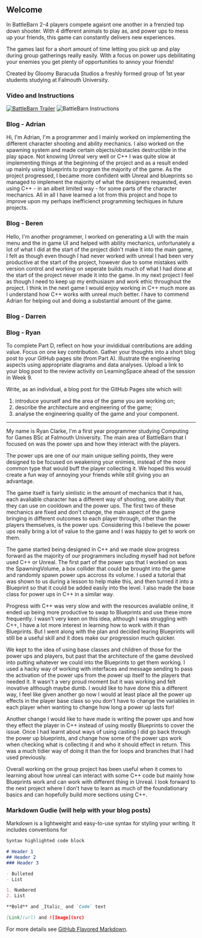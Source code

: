 ## Welcome

In BattleBarn 2-4 players compete agaisnt one another in a frenzied top down shooter. With 4 different animals to play as, and power ups to mess up your friends, this game can constantly delivers new experiences.

The games last for a short amount of time letting you pick up and play during group gatherings really easily. With a focus on power ups debilitating your enemies you get plenty of opportunities to annoy your friends!

Created by Gloomy Baracuda Studios a freshly formed group of 1st year students studying at Falmouth University.

### Video and Instructions

[![BattleBarn Trailer](https://i.imgur.com/4etFEJ1.jpg)](https://youtu.be/rlgZfpDi7L8 "BattleBarn Trailer")
![BattleBarn Instructions](https://i.imgur.com/2qu7pWc.jpg)


### Blog - Adrian
Hi, I'm Adrian, I'm a programmer and I mainly worked on implementing the different character shooting and ability mechanics. I also worked on the spawning system and made certain objects/obstacles destructible in the play space. Not knowing Unreal very well or C++ I was quite slow at implementing things at the beginning of the project and as a result ended up mainly using blueprints to program the majority of the game. As the project progressed, I became more confident with Unreal and blueprints so managed to implement the majority of what the designers requested, even using C++ - in an albeit limited way - for some parts of the character mechanics. All in all I have learned a lot from this project and hope to improve upon my perhaps inefficienct programming techiques in future projects.

### Blog - Beren
Hello, I'm another programmer, I worked on generating a UI with the main menu and the in game UI and helped with ability mechanics, unfortunately a lot of what I did at the start of the project didn't make it into the main game, I felt as though even though I had never worked with unreal I had been very productive at the start of the project, however due to some mistakes with version control and working on seperate builds much of what I had done at the start of the project never made it into the game. In my next project I feel as though I need to keep up my enthusiasm and work ethic throughout the project. I think in the next game I would enjoy working in C++ much more as I understand how C++ works with unreal much better. I have to commend Adrian for helping out and doing a substantial amount of the game.

### Blog - Darren

### Blog - Ryan

To complete Part D, reflect on how your invididual contributions are adding value. Focus on one key contribution. Gather your thoughts into a short blog post to your GitHub pages site (from Part A). Illustrate the engineering aspects using appropriate diagrams and data analyses. Upload a link to your blog post to the review activity on LearningSpace ahead of the session in Week 9.

Write, as an individual, a blog post for the GitHub Pages site which will:
1. introduce yourself and the area of the game you are working on;
2. describe the architecture and engineering of the game;
3. analyse the engineering quality of the game and your component.
----------------------------------------------------------------------------------------------
My name is Ryan Clarke, I'm a first year programmer studying Computing for Games BSc at Falmouth University. The main area of BattleBarn that I focused on was the power ups and how they interact with the players.

The power ups are one of our main unique selling points, they were designed to be focused on weakening your enimies, instead of the more common type that would buff the player collecting it. We hoped this would create a fun way of annoying your friends while still giving you an advantage.

The game itself is fairly simlistic in the amount of mechanics that it has, each avaliable character has a different way of shooting, one ability that they can use on cooldown and the power ups. The first two of these mechanics are fixed and don't change, the main aspect of the game bringing in different outcomes to each player through, other than the players themselves, is the power ups. Considering this I believe the power ups really bring a lot of value to the game and I was happy to get to work on them.

The game started being designed in C++ and we made slow progress forward as the majority of our programmers including myself had not before used C++ or Unreal. The first part of the power ups that I worked on was the SpawningVolume, a box collider that could be brought into the game and randomly spawn power ups accross its volume. I used a tutorial that was shown to us during a lesson to help make this, and then turned it into a Blueprint so that it could be added easily into the level. I also made the base class for power ups in C++ in a similar way.

Progress with C++ was very slow and with the resources avaliable online, it ended up being more productive to swap to Blueprints and use these more frequently. I wasn't very keen on this idea, although I was struggling with C++, I have a lot more interest in learning how to work with it than Blueprints. But I went along with the plan and decided learing Blueprints will still be a useful skill and it does make our progression much quicker.

We kept to the idea of using base classes and children of those for the power ups and players, but past that the architecture of the game devolved into putting whatever we could into the Blueprints to get them working. I used a hacky way of working with interfaces and message sending to pass the activation of the power ups from the power up itself to the players that needed it. It wasn't a very proud moment but it was working and felt inovative although maybe dumb. I would like to have done this a different way, I feel like given another go now I would at least place all the power up effects in the player base class so you don't have to change the variables in each player when wanting to change how long a power up lasts for!

Another change I would like to have made is writing the power ups and how they effect the player in C++ instead of using mostly Blueprints to cover the issue. Once I had learnt about ways of using casting I did go back through the power up blueprints, and change how some of the power ups work when checking what is collecting it and who it should effect in return. This was a much tidier way of doing it than the for loops and branches that I had used previously.

Overall working on the group project has been useful when it comes to learning about how unreal can interact with some C++ code but mainly how Blueprints work and can work with different thing in Unreal. I look forward to the next project where I don't have to learn as much of the foundationary basics and can hopefully build more sections using C++.


### Markdown Gudie (will help with your blog posts)

Markdown is a lightweight and easy-to-use syntax for styling your writing. It includes conventions for

```markdown
Syntax highlighted code block

# Header 1
## Header 2
### Header 3

- Bulleted
- List

1. Numbered
2. List

**Bold** and _Italic_ and `Code` text

[Link](url) and ![Image](src)
```

For more details see [GitHub Flavored Markdown](https://guides.github.com/features/mastering-markdown/).
